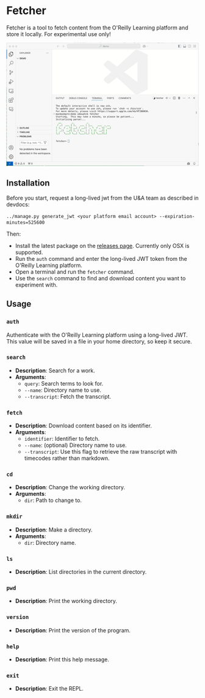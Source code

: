 # Fetcher

Fetcher is a tool to fetch content from the O'Reilly Learning platform and store it locally. For experimental use only!

![animation](fetcher.gif)

## Installation

Before you start, request a long-lived jwt from the U&A team as described in devdocs:

```
../manage.py generate_jwt <your platform email account> --expiration-minutes=525600
```

Then:

- Install the latest package on the [releases page](https://github.com/odewahn/fetcher/releases). Currently only OSX is supported.
- Run the `auth` command and enter the long-lived JWT token from the O'Reilly Learning platform.
- Open a terminal and run the `fetcher` command.
- Use the `search` command to find and download content you want to experiment with.

## Usage

### `auth`

Authenticate with the O'Reilly Learning platform using a long-lived JWT. This value will be saved in a file in your home directory, so keep it secure.

### `search`

- **Description**: Search for a work.
- **Arguments**:
  - `query`: Search terms to look for.
  - `--name`: Directory name to use.
  - `--transcript`: Fetch the transcript.

### `fetch`

- **Description**: Download content based on its identifier.
- **Arguments**:
  - `identifier`: Identifier to fetch.
  - `--name`: (optional) Directory name to use.
  - `--transcript`: Use this flag to retrieve the raw transcript with timecodes rather than markdown.

### `cd`

- **Description**: Change the working directory.
- **Arguments**:
  - `dir`: Path to change to.

### `mkdir`

- **Description**: Make a directory.
- **Arguments**:
  - `dir`: Directory name.

### `ls`

- **Description**: List directories in the current directory.

### `pwd`

- **Description**: Print the working directory.

### `version`

- **Description**: Print the version of the program.

### `help`

- **Description**: Print this help message.

### `exit`

- **Description**: Exit the REPL.
